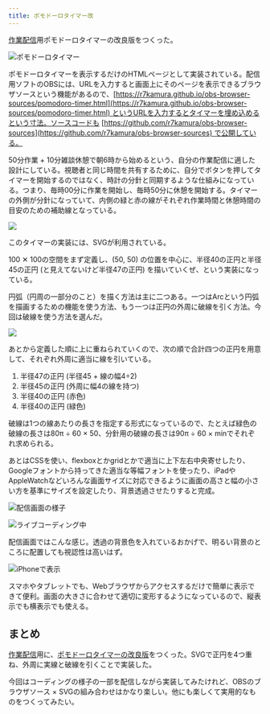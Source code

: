 ```yaml
---
title: ポモドーロタイマー改
---
```

[作業配信](https://www.youtube.com/c/r7kamura)用ポモドーロタイマーの改良版をつくった。

![](https://lh3.googleusercontent.com/docs/AG8NV2bLh3e6B-fE648X1MLwWLnVQvMiKGRn30xFE5Sc3uoqNpKyEV887Y8ch2IwIMh2vIU4Ho0XfdI1B0QiJCxOEAYHQKC6L3Zycmn5nVAtKwXiSSIBo2mgR6mYB83bbigYny-a9uS4tuzLfksIHN5FnxOW81HVnXzYvdIUyHal8xPjWlGGiCshB87xvx0MRIdeXzKY6MyKjRAnjydIiXg-GfxnljU8qBzRaGnjXXT2HlcSkJymc0lVVHJWrwKjj_7KuA7lvElPHcJis9WxE_2IfJC2wnH4CMXvx121UB1gU2DJ1dlKmvyi6EwqB-TfvkG7C6qTKldAdYM54Hn0K1GJvagpTm8ZfF-BR4E5aE4LELGioWNsZEI0Xjkdv_Z_QAWW_lHqdCGU3Vv9tfb47AN5axZ-IM0i6JX0nZFYJVprN8hdSA__l2Cc3MswPnksNkJI55CFvFotvR7xROiNBk3pjT8aAXNOkvippStfg5N27D-tmw3l3pYaNEQasor_dtXmPpM5chHvfWlJlkHQyBlT6oye4B7d-GDwZogUoh_UO2LPO1A7nJuRZk7-JsaCOJbe6azYyiKbDBNjB95wZZWqURQWYbbX0Ek6KJwpWbrox_nCbXH9J-7kf4gkEfQtrHPnsoBs9Hfz4M_NEPt6wESa7qUwyVkJztaE4CkiKpUi4-PJeiDNjO60wQWzUThIVNyXaN_uE5lr32TPj1rc8KreszynyI3fmaGCbw0bzBSzYlaAO0s2Ps1xfWjxLQ62vm3MDerf9MdGNg3ade095JzQec5N0TkKdFj7HL4Gm1VN7-ovTguZ5F68Fl1BHER7QO_ythUP7YgUbi7kWY3NRBteFdhwQCMgtSdQEW_7jMrFLaB4COhVnfoJuDg3oF9g13p64-m5Na3vc65KLdYLl_noQDlZyzVm-Nfe_C0S_-pp6C5LVJTDjo12Ibs2L3-l3gTSOSZgMOlagY0_1Eqh-2sYs8tZ-1soYBj-OZryMlGz6abUpZhtDLkETFUQalhLUqp77wSSngFyPMREc3b5XcruemYnXsltZ1YZuZR-vpqQvspOnbJBO33ZYFIr7viBKYyTpNcUiH2VWiiqzHLBCaDbGWChN5iAjfwbYR1MzCGIY9WBCtZTN2DgKr9qNWfZMCFHHAjiKdmxj13iv8kCXAM9YE-8UxI7s4cxP3Rf3Ez5K412yVOGwELJOUC6b3GH2Meoxg3Ag8KvSd3oXDKyQMCQFEOMxMKwHqJrYNUiAGRVQ1sr2ddVSw "ポモドーロタイマー")

ポモドーロタイマーを表示するだけのHTMLページとして実装されている。配信用ソフトのOBSには、URLを入力すると画面上にそのページを表示できるブラウザソースという機能があるので、[https://r7kamura.github.io/obs-browser-sources/pomodoro-timer.html](https://r7kamura.github.io/obs-browser-sources/pomodoro-timer.html) というURLを入力するとタイマーを埋め込めるという寸法。ソースコードも [https://github.com/r7kamura/obs-browser-sources](https://github.com/r7kamura/obs-browser-sources) で公開している。

50分作業 + 10分雑談休憩で朝6時から始めるという、自分の作業配信に適した設計にしている。視聴者と同じ時間を共有するために、自分でボタンを押してタイマーを開始するのではなく、時計の分針と同期するような仕組みになっている。つまり、毎時00分に作業を開始し、毎時50分に休憩を開始する。タイマーの外側が分針になっていて、内側の緑と赤の線がそれぞれ作業時間と休憩時間の目安のための補助線となっている。

![](https://lh3.googleusercontent.com/docs/AG8NV2bJuJxgyOQVWx-QNB8nitwoy-UCUfOBs67zs7e2jcx3ob-YRfurvSHAakhy3iXe4tsELYQcqEFHxYbfkRhxcc-B0fciMblfKM4swRhXT-xeXmblG1DD-5tOCDDW7vtwOkRo-kCogi6jf_DyKEP1NP65lDJYMs2yASGZ2t87zsQwxsIeuMuYnGhDaitRNk2dHXPnlTZQhuIolMS4XIWRwglcF6ah7Esgl0kxRmlAvFW_fmaYNq14fCIaVReh6ae8-xFJuLZffJ4b9W-fW4OLh-YrLErcIEBmX3ZcR33nived5361TTu9Knc3cYQ7-Uw9zNxvvf4WrwIgqjkFVMclMlt8_prwjLDf6DWoeBdrSrAKaTP1GQOySONae_S7K9t1mE4KCcHan42n_pL7vnoHKQ57qnXdYCkg7XsCirfs4c4t48zVaZnyfAAtSlf8vPu5xl-SUQkYhhNJT1GxR5P09zLfTHW5miit0BHUuehMv7yAaTJLhVNiv0ZCoG79ycHmobKSRbb0C5nSlv0XbKMT_uM6vJyBZuOQ3xZwB3_PfnuCwjKX5oZYyBReOpqUGihCE9xmKTjRrftc70bv4RxQfNTqG0feyFyn2iCLGnDU_B2jYEpHy8Bqo3W9yUZFTYMp-y65CQXTR4looiXnsd0SGkcKjNvQByNsmJMcti7mHUHm-FeaguPgQS-HesrVrVeNCXvZRfXRwFHtVulwItvUMQnJUIghrpJ3qJjcmBBrLO-IKpUunw4ifAS9czIe8Y7YAXsoUdqp3_OLjDzBe6wrybA9iIBWAry-bP0YLxeBV1DEsWOn-QnSglXBY6HFVtjZi-K9_bQE8eMVIBbdpUfVWPKt2L9RrPs0Qsgmf-yX4L0qImfTZLeFytuMTDP8Um_uWHvKItUhg33e20-WHAlXsIjZuWTDy2tcDlKGfHV5Q-nuO5kOZ3BqIKpnTm17quzdXfMnBfzKoxFlRv0QNkDRrWac-RKuFfLYeJO-XRv_sUTV0P2eeoKbuSVaaga4izGykc7BhM_dryKbfXZWVvaRTU8YQ3ANhsI--eCTJBcPAC9RhmTpHM8F2I9fBJctXezMjYrPlJ0qlY9E-VKvEh1d2GDFOuEfOxR7C-xjyD_VZyp5HSYjnWBQx0klWHX2Og9ToB4PUq0rx7UIFy_fWVfIkUQ0E_x9tCGASWmNwcsXwhFC50Apy-RjgrL3kLYoru7jXT_dojyiXB0o0ia54dCjuTI7wcVrJjqydB6TT9RPqbFN06d77Q)

このタイマーの実装には、SVGが利用されている。

100 ✕ 100の空間をまず定義し、(50, 50) の位置を中心に、半径40の正円と半径45の正円 (と見えてないけど半径47の正円) を描いていくぜ、という実装になっている。

円弧（円周の一部分のこと）を描く方法は主に二つある。一つはArcという円弧を描画するための機能を使う方法、もう一つは正円の外周に破線を引く方法。今回は破線を使う方法を選んだ。

![](https://lh3.googleusercontent.com/docs/AG8NV2bFxo06ZKaplyapnAiOEW_ERxvUeIV7UWRNx6W1wPqGrNcW-w_F-yNTg-yxfLlnJ2w3M-_LWF79bsDAphvndxlqBm2jB1bbp3j2Gp9qkWdIJggZvrXHS7Q0EYZX2h-qqRnGxYuNz8VRxyC7efWuFP1ssmicaloPTT9HI-5cHJ3q9MVmlpV7ku2wDxUfCWlH3rXOBLh-IvCetjfCoEtaYP-1bFPZpm-etbhUlKKIeLLGucphaIl8vHWOaD9qf2kTjRwkoH2yFiL6opaLdVSqqGavaNMjP-xogPFihDptqfoRY10SIyEHsS4GUSGV47N_mBFSupH8nIwCY1zhG2SbK5L41uEi6yIb5JvhXG6DyH4Fdnph49ZpDdRGVAA72hcd0xfuSVQ6R7BHgZIQ1N773yxHc3mgBIOZBWB-H5vCQccnzsYQU-ZOxbzdV-E2mKAcTXmJkh9On7qJPtQTCJCnOM-EjjjsM-TnSm7e7cpHrsBCrAzROSDgh1eq-_ILFESlYJDYNxCIXuNxC5Uak9Pu2lWa9nZn3UJPckZ_3sZdavx7aPVTcDsCrVZXlF9ijlUdzrBfnwP9qMVwV90AYCxsfObZkApoiuzXpDzUNVFduTMTW_hf_d2vksk3rqdkUF5kjwqD4t55UyE6FQ19eH9Hu39k6XTAQUQB5h613QDi4NmcprNYiCXV4-DJBhzw8sCf5hGbIXxrwKC8yFik9CSOCkbgFAaW23-kbsEmk-vlOpsEuFABD0QkRp9UBqCYPhWSfzkxWHGHtuyXYXyG1fluJHsHmCzCaYLYehWDpb27ocfzINr_lZ7gJXY3_FnbnjuRQXU0MrYdmqId1aedQh2OR1S9htcJA9YBn4noOAVDaZrOTtYRyZOvclogXibaKwk84ZW2bSw8xU9RGz9cNGUyEA6NMm97LwQ3U6j3DD3ccEEsSgih6pZWX_9cYL0at72f7IifhYMF-65z8l2hNsTKjkfUMF8YuCe41QPOg2WVcPqT1vPyS07YwfVbZtumqwP-xKYxOGW4vo6zAO5TpWMrkCdJxs7YxIDgt_KgKqqyNt6lJwiRoxe5Tw1ua46o8ilmTx7XoLXQe-qT3ywjNXIbq74Z8oB6hWysjoxYsS7KLONbTcOuoeqE3TVBnysfodjO2pZUTWs5XwJ0rK2QwC7DC0q162oF4-KiNzF897MLIaQskKrS-gvoce_CgUvqDId-zVxFoqZpICE-dvOrDi4cQIcRy0m9LRFbd-KLSU8FtTPN6NrMrQ)

あとから定義した順に上に重ねられていくので、次の順で合計四つの正円を用意して、それぞれ外周に適当に線を引いている。

1.  半径47の正円 (半径45 + 線の幅4÷2)
2.  半径45の正円 (外周に幅4の線を持つ)
3.  半径40の正円 (赤色)
4.  半径40の正円 (緑色)

破線は1つの線あたりの長さを指定する形式になっているので、たとえば緑色の破線の長さは80π ÷ 60 × 50、分針用の破線の長さは90π ÷ 60 × minでそれぞれ求められる。

あとはCSSを使い、flexboxとかgridとかで適当に上下左右中央寄せしたり、Googleフォントから持ってきた適当な等幅フォントを使ったり、iPadやAppleWatchなどいろんな画面サイズに対応できるように画面の高さと幅の小さい方を基準にサイズを設定したり、背景透過させたりすると完成。

![](https://lh3.googleusercontent.com/docs/AG8NV2Yn9__aPB5MzLraXOsqo-OFo6Goz3OvNowYDWOTUZuGdMCbDIpzKmxgI6zIZzbdCZv6_4BcOWvDZGKRzuZPLxKAf_5kXMORiH_n9c1ELKbhD4rj8k_krLDv8521htsPUw-YR23YOwnx3DbRPsGC615O4wAGoPcWROEgnycQQDiXPRW9btwzJMvfJATCBD1sIYMPMgt8lKa_tAKOy5gfxn5IlSf21aOjiOuxqSPoaidbitNOKFeLIoYgaCH4_lwAirmModnbPlldy__7IutRagvPPQeFev9o7CoMskzNhaAj_EjO6KVuQ33lYp9zr5dgbTkUI4soFe32NvvWc5qqb4bq3pmsu3sbp49rLaTMPcdkNjSSruNIb8LKovUO6ORL7BGKfCvJwmrn_bDaQeJHyzcDrU_SBu8L9rBpKAMO1ugsrkeuEZ_zxtbYaEj-B8-P56ZnSRT_UKHo2nA7bBwRD9QVvCQlNOrYF77cSSJ3gFByFyNjiCU5-1tJtMWAd9wDqL_wpeWFNBUyI-U8ZwSY8WxxwPnHIpmNd-FMRTcTTmHo6JGxV1GwIJ7pxp3lYZxAp6D2DCR_XhZpNXjBwyVAtVQV-uValdZXaHrJF6Rh_rrdj37-MP12RExU2SV_zhOr8LqKp2hSp3Z106DI1r8hDmARMh7f6gQhpqdIspF_jgq98C0yOEp4KvsgtV0GGmsyPJ7hIpo4YoRxg0oHWC_cbUgxMxpDUhgN9cS1WWZpK9OiQyLdTC-aql2BVHHZDwnOcqxj7VRRQJoslOW-BfoT3ZEVQV7qW5GMp2wbDFTHHRRgLzXe6GlRhMf1zyUcLtEPc6nCqHbY-kgYY_cSujag92Fab1EQIhjYUGCCc1IHrMhyXcplnqOTscw751VLmWZkVTaA1-o1YwSS5OIPvCHzA-bJeDjNu5uTruH5TbVRgC1FzAP029bL2gNwp6qDbGKGy-uVon-jumFlN8NLMSo3Xzyl82UPo_hAEnR5TN4Lov8vQ3xBnbZ3u6WWtJ5M1M_PsXp7JOj0qFzq1bCLuPOjVxHefZSjsqrc8eJbsQCIjkIQmtBYSK2JTqUsChSJExQNp_FGyShcmDdHnyUIX47VlgOvZ2afUdOK7flgHtpB00t6Jp3DkBzBwNXQQpol38LokWaPD0qom2wcj7JVvCXiMZvYLZXX71XElXb5yKYzXFhTL45D3NH83TK4qsYcHi3nsr_kvptS5z9Hp5BhO1Vc_-3OzjBTXUey_G6HzrzmyJfxtbuiHg "配信画面の様子")

![](https://lh3.googleusercontent.com/docs/AG8NV2a46xSmzJgbT9Jr0KfA4OHFwXTwiESf7HM8NX2Br1cvMJ9b_0xXmK9LSOD0u86BWUMyrELdVN1K-2nQVM8Od_BjGK1a-YnZ8g6C7TYycS5JWrfhAIgWtR5AyW0KjsNZtJL8kI3kU4pGlrs3ScDYGaRroMyuuUCXgi4hzMiX-2K2kJKEqaL_G5Scs7Njkw40G_YHM1Qrl1wF-yZwHRpK9XM70i0imCaWRntv91YJtbF0hwZsNj_4fRACuVti3O4AOBhQB6tqxkqJ_pQpz-HMyJRPILV4jVqjY5ggkpeXnb_jmfnQFbiaciIxJ6UEWrSiN4xSJy-lpUP1aW0JtEjLkSgicdziaRcVk46gyZCZQIYVXs1kXbyYjVyCk6jIP9HAMXvOzLx02sCpvjIMTlXJfng5oMxHFWqqPQj4ICfEQOgMAw-L8mCYovUqtxrmsuJAF74KKhI9gBDfRh_XsMOXEPCtI2aK5cTxk33yQi_q5jXgtGCDdao-9u-O-ElBExOx7EN0SZ-MVdGheBMir94lNv4PeytJ7jWXR_UO4e2YKfrVEfuk_-_v2Cc_xdnbgF-9wFDnXgT8jrySnXDxzazlOCoDQjb1byvoSqkIzfC-VRHo4WrDfn56EVC3vdkXMBbGqEWlcYniyNrK-WFyNn018MzBvEjjWJQa3h7ZJN7esHW0MNE-JSm9LAZU-lVanw0rRe6B6ifwIRAx2KYzcX7V0BzDM6C2v3Guql9FzEYFOTw7NL3SoB-pfKj5aVYxJYXr8QHIs0XLo9tKszMFwot1xG02Dtx_HBJRKayrcuaQQDdz92bpqL7zKVIqO_R3GwvF6M8X-QdEzJ2HpDlThmEzDAGMJg3_qfULj46dWW0IrOm4oWfHZ5OXEi6UPDPFkDd6QtiwB-IOkt00Y6ZmfVqFhWX26copwobrUSOLC6Rwih-tUYRy2uHzrEO3-qzoV3RM_XKOcQR5iyOFIwRwOg7CRSmYq2sN2_CUM1VQRo0yMnff4kKVvr1AUOtpP29qyogh4iIU5nHih2aNTEJnW0QKNjGD__0scT75e584Edy8dT3bC0oqteZ4A6IH8YmMCjU4BdOT18OYnoqLG2tIY2hHywckSxAQ7emxUNuuFJ9tYOwKYM98gK-NLDwEPlu1WUb0gytmm0X-83pJXUKAa_2xJsgQAI8-undCV3cVQytRtvUVB3RDg54dfHNkaQR3_zIIntV9XUaqRiHPIvBoCred3BvHMG2JdSjOnTBbdrflPvM-xX8hzA "ライブコーディング中")

配信画面ではこんな感じ。透過の背景色を入れているおかげで、明るい背景のところに配置しても視認性は高いはず。

![](https://lh3.googleusercontent.com/docs/AG8NV2YViEynX94ccGxCgXraxdMx_pbCmr0KqIo41sw-a8xWi3fdcJTBvZEECuFxECQIN748RbiTKl3x9DwxE5nsw5OJhXlMvAME8UfXVkGUFXzTZfD1PwqsALJegEZorTUxdj8j-zQX-Oad2Nxq5i4Q9dAvq30UBFG5efghn7mNnnfccxbyKBGxi9j-Uwi13tCgIgKnS7kDMMi1OOhPU7DRsguOa-PmkSDXHR3or1Zbv3dGYTLAnOFa_DhIVZhjXJDbB02GA_h_QDS9l3ykBsLBE2nOXwdTbwkM1cb3kDw0EPBSVllRM6sQ4_ulw9yb_NR0ofLLNbfNtXKT0vj7T_jwe408yD0UCNDR0VQNLcZ7R3mBmBWrfGwqCmxB-oauoHmTsrPg5cdVsQDUF2-hm_9XoZ_aGLKOgaRS6by9JUpTAv6kaGWXCailAzH8on8qcvTUsVJRyaUNwI_sGH8fR6z_ZbioP3lKZFtpuuDbY_9IKahmi26eVKLRUbD6a57t6zUkKw6gYOX09OGtGTUk3mlSPHDrPM8hEQ4O5VmVeyiqffSGC6-glwJFLGiwVNmy_F7LXgtQHmB5FLOhbztkh1LdCXcy7lxn6J6ZltXhN_gebJhWrN7aVIVEswIQJyLw7ZdruVHaJr_6yV6QZAKomB_Ouga8fTQRSrhFpPAtnex7OXdPExUj9h0pY3zXD8dr2xL_89y-bKh9wqeJ1cqxVaj59e1saJrPSOW4NWLMG-fws_ekxFyBqmGzgu_jUFPSPb1XOPBHdl2JBQjM8nRr0K4u6c05UpfPdjI_a5V_mNzmzwBeh5XEQdSEXjiWoalG0lRWfvUCd1YVKfeOLfcvgQ3oykMRPHA_k5YWm_kXEEW0KyJB0N1qg3UtDJ3VGdgNt0FvDbdRMJe4bK_-U2mLkSkPn64DyGPkdFv0DeUJ94JOx3h_xzCJeRclWF6yEXPZdOS9duE72dEyEAl0z30PIg-HSgFqWj8tM4_HjO9ztenRFjqqgv8Jpppj5UJRVYCM_o6_7of0uzDzNMOmMl5J_oQbZ4hgo7yztivBvThgzqtq0XxM4BRMvt5FbFHuvrRxp4enlN3BXatCtpIWtZp0FoMi7NH2MWV5LTnsbqurhatEX31vdSDyZyEjAPdCE57TsDzbUP6GeeR3EkPpavnbjRrvp1Ys2uB1i5fsc2_QslX7jvhxouZTR6rvZIYZ_VP_8afNsshzTwHjJNkW9xbKJexCFtSZgxxR5oGpR4uaSbmOy71HD2VnVQ "iPhoneで表示")

スマホやタブレットでも、Webブラウザからアクセスするだけで簡単に表示できて便利。画面の大きさに合わせて適切に変形するようになっているので、縦表示でも横表示でも使える。

まとめ
---

[作業配信](https://www.youtube.com/c/r7kamura)用に、[ポモドーロタイマーの改良版](https://github.com/r7kamura/obs-browser-sources)をつくった。SVGで正円を4つ重ね、外周に実線と破線を引くことで実装した。

今回はコーディングの様子の一部を配信しながら実装してみたけれど、OBSのブラウザソース × SVGの組み合わせはかなり楽しい。他にも楽しくて実用的なものをつくってみたい。
